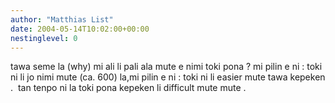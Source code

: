 ```yaml
---
author: "Matthias List"
date: 2004-05-14T10:02:00+00:00
nestinglevel: 0
---
```

tawa seme la (why) mi ali li pali ala mute e nimi toki pona ? mi pilin e ni : toki ni li jo nimi mute (ca. 600) la,mi pilin e ni : toki ni li easier mute tawa kepeken .  tan tenpo ni la toki pona kepeken li difficult mute mute .